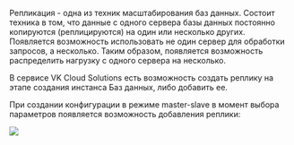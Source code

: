 Репликация - одна из техник масштабирования баз данных. Состоит техника в том, что данные с одного сервера базы данных постоянно копируются (реплицируются) на один или несколько других. Появляется возможность использовать не один сервер для обработки запросов, а несколько. Таким образом, появляется возможность распределить нагрузку с одного сервера на несколько.

В сервисе VK Cloud Solutions есть возможность создать реплику на этапе создания инстанса Баз данных, либо добавить ее.

При создании конфигурации в режиме master-slave в момент выбора параметров появляется возможность добавления реплики:

![](./assets/1601241906062-bd1.png)